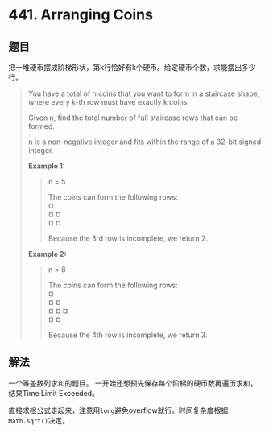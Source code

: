 # 441. Arranging Coins

## 题目

把一堆硬币摆成阶梯形状，第k行恰好有k个硬币。给定硬币个数，求能摆出多少行。

>You have a total of n coins that you want to form in a staircase shape, where every k-th row must have exactly k coins.
>
>Given n, find the total number of full staircase rows that can be formed.
>
>n is a non-negative integer and fits within the range of a 32-bit signed integer.
>
>**Example 1:**
>
>>n = 5
>>
>>The coins can form the following rows:  
>>¤  
>>¤ ¤  
>>¤ ¤  
>>
>>Because the 3rd row is incomplete, we return 2.
>
>**Example 2:**
>
>>n = 8
>>
>>The coins can form the following rows:  
>>¤  
>>¤ ¤  
>>¤ ¤ ¤  
>>¤ ¤
>>
>>Because the 4th row is incomplete, we return 3.

## 解法

一个等差数列求和的题目。
一开始还想预先保存每个阶梯的硬币数再遍历求和，结果Time Limit Exceeded。

直接求根公式走起来，注意用`long`避免overflow就行。时间复杂度根据`Math.sqrt()`决定。
